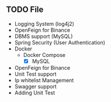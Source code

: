 ## TODO File
- Logging System (log4j2)
- OpenFeign for Binance
- DBMS support (MySQL)
- Spring Security (User Authentication)
- Docker 
    - Docker Compose
      - [x] MySQL
- OpenFeign for Binance
- Unit Test support
- Ip whitelist Management
- Swagger support
- Adding Unit Test